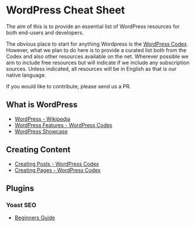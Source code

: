 # WordPress Cheat Sheet

The aim of this is to provide an essential list of WordPress resources for both end-users and developers.

The obvious place to start for anything Wordpress is the [WordPress Codex](https://codex.wordpress.org/). However, what we plan to do here is to provide a curated list both from the Codex and also other resources available on the net. Wherever possible we aim to include free resources but will indicate if we include any subscription sources. Unless indicated, all resources will be in English as that is our native language.

If you would like to contribute, please send us a PR. 

## What is WordPress
* [WordPress - Wikipedia](https://en.wikipedia.org/wiki/WordPress)
* [WordPress Features - WordPress Codex](https://codex.wordpress.org/WordPress_Features)
* [WordPress Showcase](https://wordpress.org/showcase)

## Creating Content
* [Creating Posts - WordPress Codex](https://codex.wordpress.org/Posts)
* [Creating Pages - WordPress Codex](https://codex.wordpress.org/Pages)

## Plugins

### Yoast SEO
* [Beginners Guide](https://yoast.com/beginners-guide-yoast-seo/)
